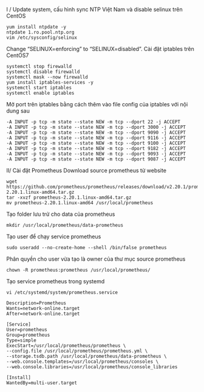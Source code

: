 I / Update system, cấu hình sync NTP Việt Nam và disable selinux trên CentOS
```
yum install ntpdate -y
ntpdate 1.ro.pool.ntp.org
vim /etc/sysconfig/selinux
```
Change “SELINUX=enforcing” to “SELINUX=disabled”.
Cài đặt iptables trên CentOS7
``````````````````````````````````````````````````````
systemctl stop firewalld
systemctl disable firewalld
systemctl mask --now firewalld
yum install iptables-services -y
systemctl start iptables
systemctl enable iptables
``````````````````````````````````````````````````````
Mở port trên iptables bằng cách thêm vào file config của iptables với nội dung sau
``````````````````````````````````````````````````````
-A INPUT -p tcp -m state --state NEW -m tcp --dport 22 -j ACCEPT
-A INPUT -p tcp -m state --state NEW -m tcp --dport 3000 -j ACCEPT
-A INPUT -p tcp -m state --state NEW -m tcp --dport 9090 -j ACCEPT
-A INPUT -p tcp -m state --state NEW -m tcp --dport 9116 -j ACCEPT
-A INPUT -p tcp -m state --state NEW -m tcp --dport 9100 -j ACCEPT
-A INPUT -p tcp -m state --state NEW -m tcp --dport 9182 -j ACCEPT
-A INPUT -p tcp -m state --state NEW -m tcp --dport 9093 -j ACCEPT
-A INPUT -p tcp -m state --state NEW -m tcp --dport 9087 -j ACCEPT
``````````````````````````````````````````````````````
II/ Cài đặt Prometheus
Download source prometheus từ website
``````````````````````````````````````````````````````
wget https://github.com/prometheus/prometheus/releases/download/v2.20.1/prometheus-2.20.1.linux-amd64.tar.gz
tar -xvzf prometheus-2.20.1.linux-amd64.tar.gz
mv prometheus-2.20.1.linux-amd64 /usr/local/prometheus
``````````````````````````````````````````````````````
Tạo folder lưu trử cho data của prometheus
``````````````````````````````````````````````````````
mkdir /usr/local/prometheus/data-prometheus
``````````````````````````````````````````````````````
Tạo user để chạy service prometheus
``````````````````````````````````````````````````````
sudo useradd --no-create-home --shell /bin/false prometheus
``````````````````````````````````````````````````````
Phân quyền cho user vừa tạo là owner  của thư mục source prometheus
``````````````````````````````````````````````````````
chown -R prometheus:prometheus /usr/local/prometheus/
``````````````````````````````````````````````````````
Tạo service prometheus trong systemd
``````````````````````````````````````````````````````
vi /etc/systemd/system/prometheus.service
``````````````````````````````````````````````````````
``````````````````````````````````````````````````````
Description=Prometheus
Wants=network-online.target
After=network-online.target

[Service]
User=prometheus
Group=prometheus
Type=simple
ExecStart=/usr/local/prometheus/prometheus \
--config.file /usr/local/prometheus/prometheus.yml \
--storage.tsdb.path /usr/local/prometheus/data-prometheus \
--web.console.templates=/usr/local/prometheus/consoles \
--web.console.libraries=/usr/local/prometheus/console_libraries

[Install]
WantedBy=multi-user.target
``````````````````````````````````````````````````````
